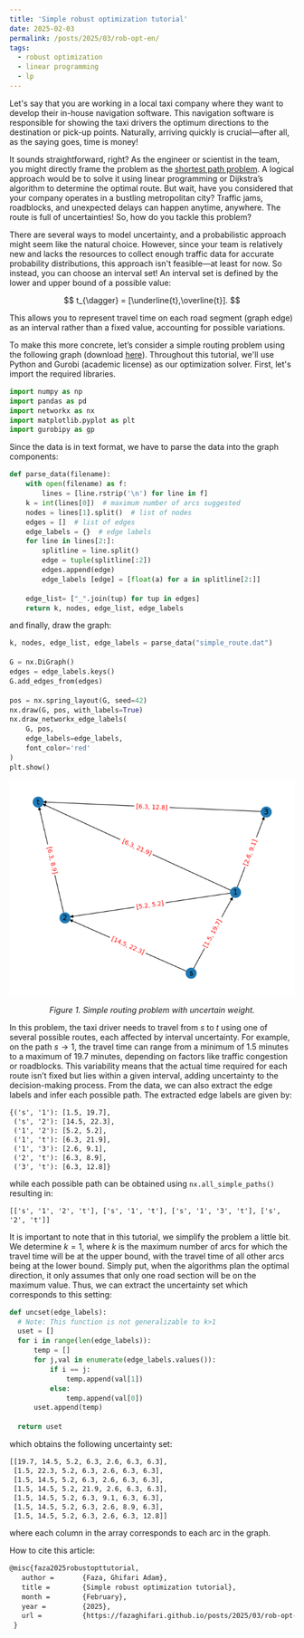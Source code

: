 ```yaml
---
title: 'Simple robust optimization tutorial'
date: 2025-02-03
permalink: /posts/2025/03/rob-opt-en/
tags:
  - robust optimization
  - linear programming
  - lp
---
```


Let's say that you are working in a local taxi company where they want to develop their in-house navigation software. This navigation software is responsible for showing the taxi drivers the optimum directions to the destination or pick-up points. Naturally, arriving quickly is crucial—after all, as the saying goes, time is money!

It sounds straightforward, right? As the engineer or scientist in the team, you might directly frame the problem as the [shortest path problem](https://en.wikipedia.org/wiki/Shortest_path_problem). A logical approach would be to solve it using linear programming or Dijkstra’s algorithm to determine the optimal route. But wait, have you considered that your company operates in a bustling metropolitan city? Traffic jams, roadblocks, and unexpected delays can happen anytime, anywhere. The route is full of uncertainties! So, how do you tackle this problem?

There are several ways to model uncertainty, and a probabilistic approach might seem like the natural choice. However, since your team is relatively new and lacks the resources to collect enough traffic data for accurate probability distributions, this approach isn't feasible—at least for now. So instead, you can choose an interval set! An interval set is defined by the lower and upper bound of a possible value:

$$
t_{\dagger} = [\underline{t},\overline{t}].
$$

This allows you to represent travel time on each road segment (graph edge) as an interval rather than a fixed value, accounting for possible variations. 

To make this more concrete, let’s consider a simple routing problem using the following graph (download [here](https://drive.google.com/file/d/1n6yxpwlt8EiIsPzBVQREe0_wQr1mue_y/view?usp=sharing)). Throughout this tutorial, we'll use Python and Gurobi (academic license) as our optimization solver. First, let's import the required libraries.

```python
import numpy as np
import pandas as pd
import networkx as nx
import matplotlib.pyplot as plt
import gurobipy as gp
```
Since the data is in text format, we have to parse the data into the graph components:
```python
def parse_data(filename):
    with open(filename) as f:
        lines = [line.rstrip('\n') for line in f]
    k = int(lines[0])  # maximum number of arcs suggested
    nodes = lines[1].split()  # list of nodes
    edges = []  # list of edges
    edge_labels = {}  # edge labels
    for line in lines[2:]:
        splitline = line.split()
        edge = tuple(splitline[:2])
        edges.append(edge)
        edge_labels [edge] = [float(a) for a in splitline[2:]]
    
    edge_list= ["_".join(tup) for tup in edges]
    return k, nodes, edge_list, edge_labels
```
and finally, draw the graph:
```python
k, nodes, edge_list, edge_labels = parse_data("simple_route.dat")

G = nx.DiGraph()
edges = edge_labels.keys()
G.add_edges_from(edges)

pos = nx.spring_layout(G, seed=42)
nx.draw(G, pos, with_labels=True)
nx.draw_networkx_edge_labels(
    G, pos,
    edge_labels=edge_labels,
    font_color='red'
)
plt.show()
```
<p align="center">
  <img width="550" src='/images/rob_opt/simple_route.png' class="center">
</p>
<p align="center">
  <em>Figure 1. Simple routing problem with uncertain weight.</em>
</p>

In this problem, the taxi driver needs to travel from $s$ to $t$ using one of several possible routes, each affected by interval uncertainty. For example, on the path $s \rightarrow 1$, the travel time can range from a minimum of 1.5 minutes to a maximum of 19.7 minutes, depending on factors like traffic congestion or roadblocks. This variability means that the actual time required for each route isn’t fixed but lies within a given interval, adding uncertainty to the decision-making process. From the data, we can also extract the edge labels and infer each possible path. The extracted edge labels are given by:
```
{('s', '1'): [1.5, 19.7],
 ('s', '2'): [14.5, 22.3],
 ('1', '2'): [5.2, 5.2],
 ('1', 't'): [6.3, 21.9],
 ('1', '3'): [2.6, 9.1],
 ('2', 't'): [6.3, 8.9],
 ('3', 't'): [6.3, 12.8]}
```
while each possible path can be obtained using `nx.all_simple_paths()` resulting in:
```
[['s', '1', '2', 't'], ['s', '1', 't'], ['s', '1', '3', 't'], ['s', '2', 't']]
```

It is important to note that in this tutorial, we simplify the problem a little bit. We determine $k=1$, where $k$ is the maximum number of arcs for which the travel time will be at the upper bound, with the travel time of all other arcs being at the lower bound. Simply put, when the algorithms plan the optimal direction, it only assumes that only one road section will be on the maximum value. Thus, we can extract the uncertainty set which corresponds to this setting:
```python
def uncset(edge_labels):
  # Note: This function is not generalizable to k>1
  uset = []
  for i in range(len(edge_labels)):
      temp = []
      for j,val in enumerate(edge_labels.values()):
          if i == j:
              temp.append(val[1])
          else:
              temp.append(val[0])
      uset.append(temp)
  
  return uset
```
which obtains the following uncertainty set:
```
[[19.7, 14.5, 5.2, 6.3, 2.6, 6.3, 6.3],
 [1.5, 22.3, 5.2, 6.3, 2.6, 6.3, 6.3],
 [1.5, 14.5, 5.2, 6.3, 2.6, 6.3, 6.3],
 [1.5, 14.5, 5.2, 21.9, 2.6, 6.3, 6.3],
 [1.5, 14.5, 5.2, 6.3, 9.1, 6.3, 6.3],
 [1.5, 14.5, 5.2, 6.3, 2.6, 8.9, 6.3],
 [1.5, 14.5, 5.2, 6.3, 2.6, 6.3, 12.8]]
```
where each column in the array corresponds to each arc in the graph.


How to cite this article:
```latex
@misc{faza2025robustopttutorial,
   author =       {Faza, Ghifari Adam},
   title =        {Simple robust optimization tutorial},
   month =        {February},
   year =         {2025},
   url =          {https://fazaghifari.github.io/posts/2025/03/rob-opt-en/},
 }
```
